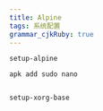```yaml
---
title: Alpine 
tags: 系统配置
grammar_cjkRuby: true
---
```

``` sh?linenums	
setup-alpine

apk add sudo nano


setup-xorg-base


```
